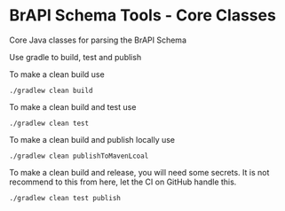 # BrAPI Schema Tools - Core Classes

Core Java classes for parsing the BrAPI Schema

Use gradle to build, test and publish

To make a clean build use

```
./gradlew clean build
```

To make a clean build and test use

```
./gradlew clean test
```

To make a clean build and publish locally use

```
./gradlew clean publishToMavenLcoal
```

To make a clean build and release, you will need some secrets.
It is not recommend to this from here,
let the CI on GitHub handle this.

```
./gradlew clean test publish
```

